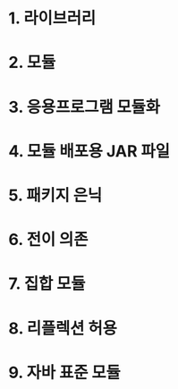 # 1. 라이브러리
# 2. 모듈
# 3. 응용프로그램 모듈화
# 4. 모듈 배포용 JAR 파일
# 5. 패키지 은닉
# 6. 전이 의존
# 7. 집합 모듈
# 8. 리플렉션 허용
# 9. 자바 표준 모듈